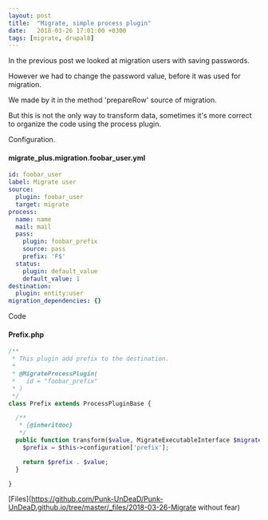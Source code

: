 ```yaml
---
layout: post
title:  "Migrate, simple process plugin"
date:   2018-03-26 17:01:00 +0300
tags: [migrate, drupal8]
---
```


In the previous post we looked at migration
users with saving passwords.

However we had to change the password value,
before it was used for migration.

We made by it in the method 'prepareRow' source of migration.

But this is not the only way to transform data,
sometimes it's more correct to organize the code using the process plugin.

Configuration.

#### migrate_plus.migration.foobar_user.yml
```yaml
id: foobar_user
label: Migrate user
source:
  plugin: foobar_user
  target: migrate
process:
  name: name
  mail: mail
  pass:
    plugin: foobar_prefix
    source: pass
    prefix: 'F$'
  status:
    plugin: default_value
    default_value: 1
destination:
  plugin: entity:user
migration_dependencies: {}
```

Code

#### Prefix.php
```php
/**
 * This plugin add prefix to the destination.
 *
 * @MigrateProcessPlugin(
 *   id = "foobar_prefix"
 * )
 */
class Prefix extends ProcessPluginBase {

  /**
   * {@inheritdoc}
   */
  public function transform($value, MigrateExecutableInterface $migrate_executable, Row $row, $destination_property) {
    $prefix = $this->configuration['prefix'];

    return $prefix . $value;
  }

}
```

[Files](https://github.com/Punk-UnDeaD/Punk-UnDeaD.github.io/tree/master/_files/2018-03-26-Migrate without fear)